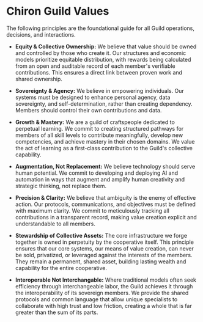 # Chiron Guild Values

The following principles are the foundational guide for all Guild operations, decisions, and interactions.

*   **Equity & Collective Ownership:** We believe that value should be owned and controlled by those who create it. Our structures and economic models prioritize equitable distribution, with rewards being calculated from an open and auditable record of each member's verifiable contributions. This ensures a direct link between proven work and shared ownership.

*   **Sovereignty & Agency:** We believe in empowering individuals. Our systems must be designed to enhance personal agency, data sovereignty, and self-determination, rather than creating dependency. Members should control their own contributions and data.

*   **Growth & Mastery:** We are a guild of craftspeople dedicated to perpetual learning. We commit to creating structured pathways for members of all skill levels to contribute meaningfully, develop new competencies, and achieve mastery in their chosen domains. We value the act of learning as a first-class contribution to the Guild's collective capability.

*   **Augmentation, Not Replacement:** We believe technology should serve human potential. We commit to developing and deploying AI and automation in ways that augment and amplify human creativity and strategic thinking, not replace them.

*   **Precision & Clarity:** We believe that ambiguity is the enemy of effective action. Our protocols, communications, and objectives must be defined with maximum clarity. We commit to meticulously tracking all contributions in a transparent record, making value creation explicit and understandable to all members.

*   **Stewardship of Collective Assets:** The core infrastructure we forge together is owned in perpetuity by the cooperative itself. This principle ensures that our core systems, our means of value creation, can never be sold, privatized, or leveraged against the interests of the members. They remain a permanent, shared asset, building lasting wealth and capability for the entire cooperative.

*   **Interoperable Not Interchangable:** Where traditional models often seek efficiency through interchangeable labor, the Guild achieves it through the interoperability of its sovereign members. We provide the shared protocols and common language that allow unique specialists to collaborate with high trust and low friction, creating a whole that is far greater than the sum of its parts.